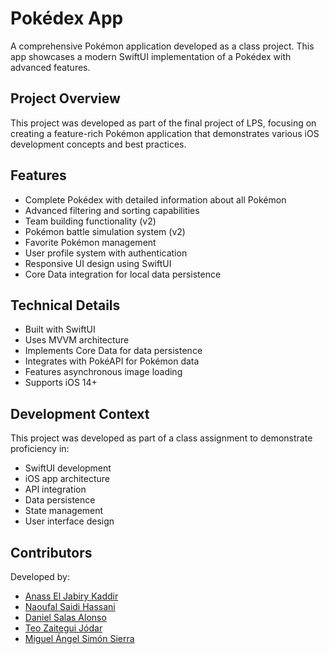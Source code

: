 # Pokédex App

A comprehensive Pokémon application developed as a class project. This app showcases a modern SwiftUI implementation of a Pokédex with advanced features.

## Project Overview

This project was developed as part of the final project of LPS, focusing on creating a feature-rich Pokémon application that demonstrates various iOS development concepts and best practices.

## Features

- Complete Pokédex with detailed information about all Pokémon
- Advanced filtering and sorting capabilities
- Team building functionality (v2)
- Pokémon battle simulation system (v2)
- Favorite Pokémon management
- User profile system with authentication
- Responsive UI design using SwiftUI
- Core Data integration for local data persistence

## Technical Details

- Built with SwiftUI
- Uses MVVM architecture
- Implements Core Data for data persistence
- Integrates with PokéAPI for Pokémon data
- Features asynchronous image loading
- Supports iOS 14+

## Development Context

This project was developed as part of a class assignment to demonstrate proficiency in:
- SwiftUI development
- iOS app architecture
- API integration
- Data persistence
- State management
- User interface design

## Contributors

Developed by:
- [Anass El Jabiry Kaddir](https://github.com/aek676)
- [Naoufal Saidi Hassani](https://github.com/nsh255)
- [Daniel Salas Alonso](https://github.com/dsa069)
- [Teo Zaitegui Jódar](https://github.com/zzzaitegui)
- [Miguel Ángel Simón Sierra](https://github.com/Miguel07Alm)
